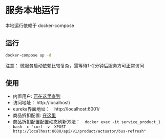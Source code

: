 # 服务本地运行

本地运行依赖于 docker-compose

## 运行

```bash
docker-compose up -d
```

注意： 微服务启动依赖比较复杂，需等待1~2分钟后服务方可正常访问

## 使用

- 内置用户: [可在这里查到](mysql-init-files/init.sql)
- 访问地址： http://localhost/
- eureka界面地址：　http://localhost:6001/
- 商品折扣配置: [在这里](config/config-server/config/config-product.yml)
- 商品折扣配置配置动态刷新方法：　`docker exec -it service_product_1 bash -c "curl -v -XPOST http://localhost:8080/api/v1/product/actuator/bus-refresh"`
